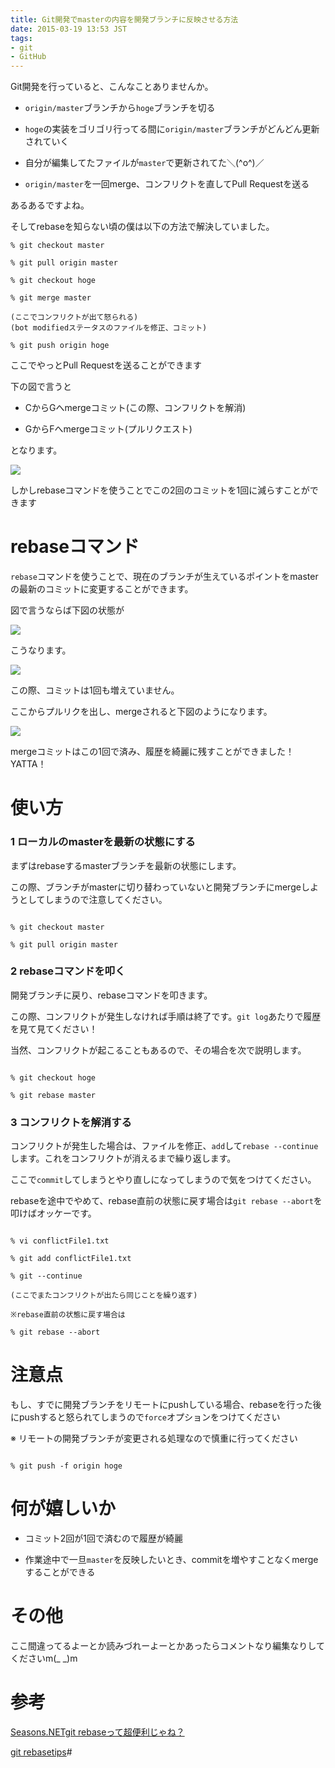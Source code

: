```yaml
---
title: Git開発でmasterの内容を開発ブランチに反映させる方法
date: 2015-03-19 13:53 JST
tags:
- git
- GitHub
---
```


Git開発を行っていると、こんなことありませんか。

- `origin/master`ブランチから`hoge`ブランチを切る

- `hoge`の実装をゴリゴリ行ってる間に`origin/master`ブランチがどんどん更新されていく

- 自分が編集してたファイルが`master`で更新されてた＼(^o^)／

- `origin/master`を一回merge、コンフリクトを直してPull Requestを送る

あるあるですよね。

そしてrebaseを知らない頃の僕は以下の方法で解決していました。

```Shell
% git checkout master

% git pull origin master

% git checkout hoge

% git merge master

(ここでコンフリクトが出て怒られる)
(bot modifiedステータスのファイルを修正、コミット)

% git push origin hoge
```

ここでやっとPull Requestを送ることができます

下の図で言うと

- CからGへmergeコミット(この際、コンフリクトを解消)

- GからFへmergeコミット(プルリクエスト)

となります。

![](/2015/03/19/git-rebase/rebase01.png)

しかしrebaseコマンドを使うことでこの2回のコミットを1回に減らすことができます


# rebaseコマンド

`rebase`コマンドを使うことで、現在のブランチが生えているポイントをmasterの最新のコミットに変更することができます。

図で言うならば下図の状態が

![](/2015/03/19/git-rebase/rebase02.png)

こうなります。

![](/2015/03/19/git-rebase/rebase03.png)

この際、コミットは1回も増えていません。

ここからプルリクを出し、mergeされると下図のようになります。

![](/2015/03/19/git-rebase/rebase04.png)

mergeコミットはこの1回で済み、履歴を綺麗に残すことができました！YATTA！

# 使い方

### 1 ローカルのmasterを最新の状態にする

まずはrebaseするmasterブランチを最新の状態にします。

この際、ブランチがmasterに切り替わっていないと開発ブランチにmergeしようとしてしまうので注意してください。

```Shell

% git checkout master

% git pull origin master

```

### 2 rebaseコマンドを叩く

開発ブランチに戻り、rebaseコマンドを叩きます。

この際、コンフリクトが発生しなければ手順は終了です。`git log`あたりで履歴を見て見てください！

当然、コンフリクトが起こることもあるので、その場合を次で説明します。

```Shell

% git checkout hoge

% git rebase master

```

### 3 コンフリクトを解消する

コンフリクトが発生した場合は、ファイルを修正、`add`して`rebase --continue`します。これをコンフリクトが消えるまで繰り返します。

ここで`commit`してしまうとやり直しになってしまうので気をつけてください。

rebaseを途中でやめて、rebase直前の状態に戻す場合は`git rebase --abort`を叩けばオッケーです。

```Shell

% vi conflictFile1.txt

% git add conflictFile1.txt

% git --continue

(ここでまたコンフリクトが出たら同じことを繰り返す)

※rebase直前の状態に戻す場合は

% git rebase --abort

```

# 注意点

もし、すでに開発ブランチをリモートにpushしている場合、rebaseを行った後にpushすると怒られてしまうので`force`オプションをつけてください

※ リモートの開発ブランチが変更される処理なので慎重に行ってください

```

% git push -f origin hoge

```

# 何が嬉しいか

- コミット2回が1回で済むので履歴が綺麗

- 作業途中で一旦`master`を反映したいとき、commitを増やすことなくmergeすることができる

# その他

ここ間違ってるよーとか読みづれーよーとかあったらコメントなり編集なりしてくださいm(_ _)m

# 参考

[Seasons.NETgit rebaseって超便利じゃね？](http://blog.seasons.cc/entry/20090329/1238351273)

[git rebasetips](http://kik.xii.jp/archives/117)#
